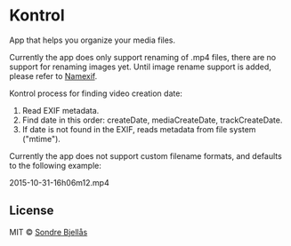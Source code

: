 # Kontrol

App that helps you organize your media files.

Currently the app does only support renaming of .mp4 files, there are no support for renaming images yet. Until image rename support is added, please refer to [Namexif](http://www.digicamsoft.com/softnamexif.html).

Kontrol process for finding video creation date:

1. Read EXIF metadata.
2. Find date in this order: createDate, mediaCreateDate, trackCreateDate.
3. If date is not found in the EXIF, reads metadata from file system ("mtime").

Currently the app does not support custom filename formats, and defaults to the following example:

2015-10-31-16h06m12.mp4


## License
    
MIT © [Sondre Bjellås](http://sondreb.com)
